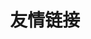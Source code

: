 ---
pageLayout: friends
title: 友情链接
permalink: /friends/
sticky: 100000000
groups:
  - 
    title: 我的朋友
    list:
      -
        name: 静かな森
        avatar: https://api.innei.ren/v2/objects/avatar/zzv2jig76w8x33vxi6.jpg
        link: https://innei.in
        desc: 致虚极，守静笃。
      -
        name: Xiaotang27
        avatar: https://xiaotang27.github.io/images/avatar.png?v=1676385172285
        link: https://xiaotang27.github.io
        desc: 无论什么事情，越练习越上进。
      -
        name: jonathanqwq
        avatar: https://jonathanqwq.github.io/images/avatar.png
        link: https://jonathanqwq.github.io
        desc: 
      -
        name: JIPA233の小窝
        avatar: https://jipa.moe/static/avatar.jpg
        link: https://jipa.moe
        desc: 寒蝉黎明之时，便是重生之日
      -
        name: SuemorのBlog
        avatar: https://y.suemor.com/images89030875.jpeg
        link: https://suemor.com
        desc: 所谓自由就是可以说二加二等于四的自由
      -
        name: 🏠西普拉斯驿站
        avatar: https://post.cplus8.com/assets/favicon-0cko1brm.png
        link: https://post.cplus8.com
        desc: 发现世界，看见更多
      -
        name: Fika
        avatar: https://pic.imgdb.cn/item/637c14ee16f2c2beb161a26e.jpg
        link: https://fika.ink
        desc: 遇到困难睡大觉
      -
        name: XieXiLin
        avatar: https://static.xiexilin.com/Me.png
        link: https://www.xiexilin.com
        desc: 一个学生的小站点
      -
        name: IF的个人小屋
        avatar: https://if-chan.github.io/me.jpg
        link: https://if-chan.github.io
        desc: 
      -
        name: Restent's Notebook
        avatar: https://library.gxres.net/images/icons/avatar.webp
        link: https://blog.gxres.net
        desc: 静寂に問う 答えを求めて
      -
        name: Lazy
        avatar: https://q1.qlogo.cn/g?b=qq&nk=2211717435&s=640
        link: https://blog.imlazy.ink:233
        desc: Share somethings with you
      -
        name: 阿龙的笔记
        avatar: https://static.alongw.cn/avatar/500.png
        link: https://www.alongw.cn
        desc: 阿巴阿巴…
      -
        name: 夏沫花火zzz🌙 のLife
        avatar: https://blog.1l1.icu/images/avatar.jpg
        link: https://1l1.icu
        desc: Keep doing,keep loving.
      -
        name: High_sunlight's Blog
        avatar: https://oii.ink/wp-content/uploads/2022/03/download20210205120815.webp
        link: https://oii.ink
        desc: 科学技术是生产力，这是马克思主义历来的观点
      -
        name: xfunny
        avatar: https://www.xfunny.top/wp-content/uploads/2024/03/1710478846-1710478789368cd1a3e6f51553513a6a347c6c6ecced6fbf2.jpg
        link: https://www.xfunny.top
        desc: 
      -
        name: 233355607的生草小站
        avatar: https://avatars.slirv.vip/alice
        link: https://233355607.xyz
        desc: 笨蛋引诱人
      -
        name: 谭汐霏の屑站
        avatar: 
        link: https://tanxifei.github.io
        desc: 我？我没什么特别的（
      -
        name: Frost-ZX
        avatar: https://blog.frost-zx.top/favicon.ico
        link: https://blog.frost-zx.top
        desc: 一个分享技术、资源，记录学习与生活的博客。
      -
        name: 夜街尘
        avatar: https://res.aprilforest.cn/avatar/avatar.jpg
        link: https://aprilforest.cn
        desc: 眨眼间，已是千年之外
      -
        name: Glammie之家
        avatar: https://glammie.top/wp-content/uploads/2024/04/cropped-Image_1695108099445.png
        link: https://glammie.top
        desc: ……什么都弄一下？
      -
        name: 杰帕斯の小窝
        avatar: https://q.qlogo.cn/g?b=qq&nk=1952135253&s=100
        link: https://blog.japerz.com
        desc: 是新朋友，还是老相识呢？
      -
        name: 王鑫的小站
        avatar: https://pic.wxweb.xyz/pic/main.jpg
        link: https://wxweb.xyz
        desc: 活着就是为了折腾！
      -
        name: Sotr's blog
        avatar: https://kira.moe/images/avatar.jpg
        link: https://kira.moe
        desc:  
      -
        name: 薄荷の小屋
        avatar: https://api.hoshiroko.com/img/avatar.jpg
        link: https://www.hoshiroko.com
        desc: 越是拼命往前伸手，渴望之物越是渐行渐远
      -
        name: oimaster 的博客
        avatar: https://oimaster.top/api/v2/objects/avatar/k93b8pt0mseeu5p2an.jpeg
        link: https://oimaster.top
        desc: 在互联网之海上的一座孤岛
      -
        name: 六月墨语
        avatar: https://cdn.sa.net/2024/08/05/omBuQf58hF1HdSA.jpg
        link: https://blog.june.ink
        desc: 愿你历尽千帆，归来仍是少年！
      -
        name: Bingxin Home
        avatar: https://blog.byteloid.one/img/march7th.webp
        link: https://byteloid.one
        desc: 好久不见
      -
        name: Snowball_233's Blog
        avatar: https://avatars.githubusercontent.com/u/97330394?v=4
        link: https://blog.qwq.my
        desc: Snowball_233's Personal Blog
      -
        name: Canmi
        avatar: https://raw.githubusercontent.com/Canmi21/Canmi21/refs/heads/main/assets/Canmi.webp
        link: https://arc.canmi.icu/
        desc: 彩笔猫猫
      -
        name: SunRt233的站点
        avatar: https://avatars.githubusercontent.com/u/32709388
        link: https://site.sunrt233.top/
        desc: 找个安静的地方...
      -
        name: AULyPcのBlog
        avatar: https://blog.aulypc0x0.online/favicon/favicon_amiya.webp
        link: https://blog.aulypc0x0.online/
        desc: 今日も生きててえらい ☁
  - 
    title: 我的收藏
    list:
      -
        name: 保罗的小宇宙
        avatar: https://paugram.com/usr/themes/single/img/icon.png
        link:   https://paugram.com
        desc: Still single, still waiting...
      -
        name: RainChan的小博客
        avatar: https://gravatar.loli.net/avatar/f7e8af6d341b76ad3de6757a8f86f2b4?d=mp&v=1.3.10
        link: https://rainchan.win
        desc: 
      -
        name: 瀚海工艺 Vastsea
        avatar: 
        link: https://www.vastsea.cc
        desc: 立志成为优秀的Minecraft轨交城建服务器
      -
        name: MCSManager
        avatar: https://mx-space.akio.top/api/v2/objects/icon/e5p1tfks3ah5rfy39q.ico
        link: https://mcsmanager.com
        desc: 
      -
        name: LittleSkin
        avatar: https://littleskin.cn/favicon.png
        link: https://littleskin.cn
        desc: 快速、可靠的公益 Minecraft 皮肤站
      -
        name: 氢气工艺
        avatar: https://wiki.hydcraft.cn/favicon/logo.png
        link: https://wiki.hydcraft.cn
        desc: 氢气工艺服务器是一个以城市建设为主、多元化为辅的多模组创造类服务器
      -
        name: 临东市
        avatar: https://wiki.shangxiaoguan.top/resources/assets/logo.png
        link: https://wiki.shangxiaoguan.top
        desc: 向往临东，美好生活。
      -
        name: MineBBS
        avatar: 
        link: https://www.minebbs.com
        desc: MineBBS 我的世界中文论坛
---